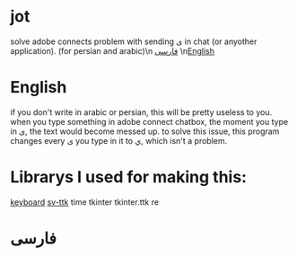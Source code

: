 # jot
solve adobe connects problem with sending ی in chat (or anyother application). (for persian and arabic)\n
[فارسی](https://github.com/BardiaB8/jot#فارسی)
\n[English](https://github.com/BardiaB8/jot#English)
# English
if you don't write in arabic or persian, this will be pretty useless to you.
when you type something in adobe connect chatbox, the moment you type in ی, the text would become messed up. to solve this issue, this program changes every ی you type in it to ي, which isn't a problem.
# Librarys I used for making this:
[keyboard](https://github.com/boppreh/keyboard)
[sv-ttk](https://github.com/rdbende/Sun-Valley-ttk-theme)
time
tkinter
tkinter.ttk
re
# فارسی
